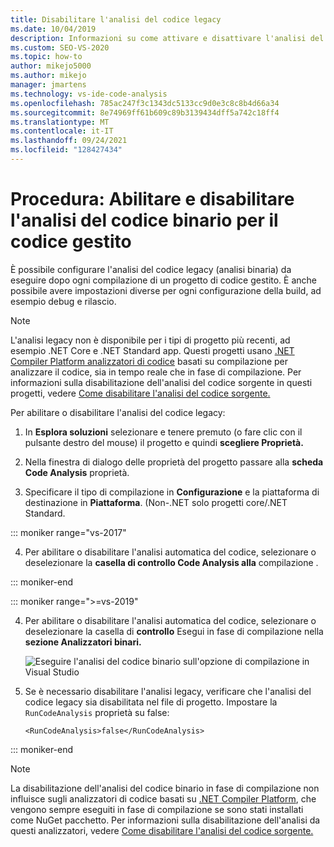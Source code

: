 ```yaml
---
title: Disabilitare l'analisi del codice legacy
ms.date: 10/04/2019
description: Informazioni su come attivare e disattivare l'analisi del codice binario in Visual Studio. Vedere come configurare questa funzionalità nei progetti di codice gestito.
ms.custom: SEO-VS-2020
ms.topic: how-to
author: mikejo5000
ms.author: mikejo
manager: jmartens
ms.technology: vs-ide-code-analysis
ms.openlocfilehash: 785ac247f3c1343dc5133cc9d0e3c8c8b4d66a34
ms.sourcegitcommit: 8e74969ff61b609c89b3139434dff5a742c18ff4
ms.translationtype: MT
ms.contentlocale: it-IT
ms.lasthandoff: 09/24/2021
ms.locfileid: "128427434"
---
```

# <a name="how-to-enable-and-disable-binary-code-analysis-for-managed-code"></a>Procedura: Abilitare e disabilitare l'analisi del codice binario per il codice gestito

È possibile configurare l'analisi del codice legacy (analisi binaria) da eseguire dopo ogni compilazione di un progetto di codice gestito. È anche possibile avere impostazioni diverse per ogni configurazione della build, ad esempio debug e rilascio.

> [!NOTE]
> L'analisi legacy non è disponibile per i tipi di progetto più recenti, ad esempio .NET Core e .NET Standard app. Questi progetti usano [.NET Compiler Platform analizzatori di codice](roslyn-analyzers-overview.md) basati su compilazione per analizzare il codice, sia in tempo reale che in fase di compilazione. Per informazioni sulla disabilitazione dell'analisi del codice sorgente in questi progetti, vedere [Come disabilitare l'analisi del codice sorgente.](disable-code-analysis.md)

Per abilitare o disabilitare l'analisi del codice legacy:

1. In **Esplora soluzioni** selezionare e tenere premuto (o fare clic con il pulsante destro del mouse) il progetto e quindi **scegliere Proprietà.**

2. Nella finestra di dialogo delle proprietà del progetto passare alla **scheda Code Analysis** proprietà.

3. Specificare il tipo di compilazione in **Configurazione** e la piattaforma di destinazione in **Piattaforma**. (Non-.NET solo progetti core/.NET Standard.

::: moniker range="vs-2017"

4. Per abilitare o disabilitare l'analisi automatica del codice, selezionare o deselezionare la **casella di controllo Code Analysis alla** compilazione .

::: moniker-end

::: moniker range=">=vs-2019"

4. Per abilitare o disabilitare l'analisi automatica del codice, selezionare o deselezionare la casella di **controllo** Esegui in fase di compilazione nella **sezione Analizzatori binari.**

   ![Eseguire l'analisi del codice binario sull'opzione di compilazione in Visual Studio](media/run-on-build-binary-analyzers.png)

5. Se è necessario disabilitare l'analisi legacy, verificare che l'analisi del codice legacy sia disabilitata nel file di progetto. Impostare la `RunCodeAnalysis` proprietà su false:

   `<RunCodeAnalysis>false</RunCodeAnalysis>`

::: moniker-end

> [!NOTE]
> La disabilitazione dell'analisi del codice binario in fase di compilazione non influisce sugli analizzatori di codice basati su [.NET Compiler Platform](roslyn-analyzers-overview.md), che vengono sempre eseguiti in fase di compilazione se sono stati installati come NuGet pacchetto. Per informazioni sulla disabilitazione dell'analisi da questi analizzatori, vedere [Come disabilitare l'analisi del codice sorgente.](disable-code-analysis.md)
